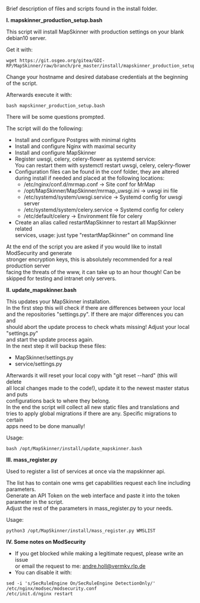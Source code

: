 Brief description of files and scripts found in the install folder.

**I.    mapskinner_production_setup.bash**

This script will install MapSkinner with production settings on your blank debian10 server.  

Get it with:
```
wget https://git.osgeo.org/gitea/GDI-RP/MapSkinner/raw/branch/pre_master/install/mapskinner_production_setup.bash
```  

Change your hostname and desired database credentials at the beginning of the script.  

Afterwards execute it with:  
```
bash mapskinner_production_setup.bash
```  


There will be some questions prompted.  

The script will do the following:   
- Install and configure Postgres with minimal rights
- Install and configure Nginx with maximal security
- Install and configure MapSkinner
- Register uwsgi, celery, celery-flower as systemd service:  
  You can restart them with systemctl restart  uwsgi, celery, celery-flower   
- Configuration files can be found in the conf folder, they are altered   
  during install if needed and placed at the following locations:  
  - /etc/nginx/conf.d/mrmap.conf -> Site conf for MrMap  
  - /opt/MapSkinner/MapSkinner/mrmap_uwsgi.ini -> uwsgi ini file  
  - /etc/systemd/system/uwsgi.service -> Systemd config for uwsgi server  
  - /etc/systemd/system/celery.service -> Systemd config for celery  
  - /etc/default/celery -> Environment file for  celery  
- Create an alias called restartMapSkinner to restart all MapSkinner related  
  services, usage: just type "restartMapSkinner" on command line  

At the end of the script you are asked if you would like to install ModSecurity and generate  
stronger encryption keys, this is absolutely recommended for a real production server  
facing the threats of the www, it can take up to an hour though! Can be skipped for testing and intranet only servers.  


**II.   update_mapskinner.bash**

This updates your MapSkinner installation.  
In the first step this will check if there are differences between your local  
and the repositories "settings.py". If there are major differences you can and  
should abort the update process to check whats missing! Adjust your local "settings.py"  
and start the update process again.  
In the next step it will backup these files:  
- MapSkinner/settings.py   
- service/settings.py  

Afterwards it will reset your local copy with "git reset --hard" (this will delete   
all local changes made to the code!), update it to the newest master status and puts  
configurations back to where they belong.  
In the end the script will collect all new static files and translations and  
tries to apply global migrations if there are any. Specific migrations to certain  
apps need to be done manually!   

Usage:  
```
bash /opt/MapSkinner/install/update_mapskinner.bash
```  

**III.  mass_register.py**

Used to register a list of services at once via the mapskinner api.

The list has to contain one wms get capabilities request each line including parameters.  
Generate an API Token on the web interface and paste it into the token parameter in the script.  
Adjust the rest of the parameters in mass_register.py to your needs.

Usage:    
```
python3 /opt/MapSkinner/install/mass_register.py WMSLIST
```    

**IV.  Some notes on ModSecurity**

- If you get blocked while making a legitimate request, please write an issue   
or email the request to me: andre.holl@vermkv.rlp.de  
- You can disable it with:  

```
sed -i 's/SecRuleEngine On/SecRuleEngine DetectionOnly/' /etc/nginx/modsec/modsecurity.conf   
/etc/init.d/nginx restart
```    
